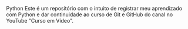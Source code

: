 Python
Este é um repositório com o intuito de registrar meu aprendizado com Python e dar continuidade ao curso de Git e GitHub do canal no YouTube "Curso em Vídeo".

